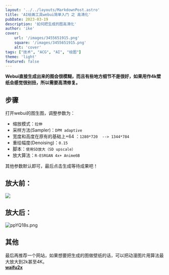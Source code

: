 ```yaml
---
layout: '../../layouts/MarkdownPost.astro'
title: 'AI绘画工具webui简单入门 之 高清化'
pubDate: 2023-03-19
description: '如何把生成的图高清化'
author: 'ike'
cover:
    url: '/images/3455651915.png'
    square: '/images/3455651915.png'
    alt: 'cover'
tags: ["技术", "ACG", "AI", "绘图"]
theme: 'light'
featured: false
---
```


**Webui直接生成出来的图会很模糊，而且有些地方细节不是很好，如果用作4k壁纸会感觉很别扭，所以需要高清修复。**
## 步骤
打开webui的图生图，调整参数为：  
* 缩放模式：`拉伸`  
* 采样方法(Sampler)：`DPM adaptive`  
* 宽度和高度在原有的基础上+64 ：`1280*720  --> 1344*784  `  
* 重绘幅度(Denoising)：`0.15`  
* 脚本：`使用SD放大（SD upscale）`  
* 放大算法：`R-ESRGAN 4x+ Anime6B`    
  
其他参数默认即可，最后点击生成等待成果吧！
## 放大前：
![](https://i2.100024.xyz/2023/03/14/xskx4s.webp)

## 放大后：
![ppYQ18s.png](https://s1.ax1x.com/2023/03/19/ppYQ18s.png)

## 其他
最后再推荐一个网站，如果想要把生成的图做壁纸的话，可以把动漫图片用算法最大放大到2k甚至4K。  
**[waifu2x](https://waifu2x.udp.jp/)**
